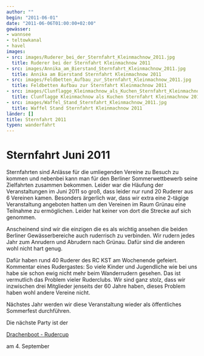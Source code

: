 ```yaml
---
author: ""
begin: "2011-06-01"
date: "2011-06-06T01:00:00+02:00"
gewässer:
- wannsee
- teltowkanal
- havel
images:
- src: images/Ruderer_bei_der_Sternfahrt_Kleinmachnow_2011.jpg
  title: Ruderer bei der Sternfahrt Kleinmachnow 2011
- src: images/Annika_am_Bierstand_Sternfahrt_Kleinmachnow_2011.jpg
  title: Annika am Bierstand Sternfahrt Kleinmachnow 2011
- src: images/Feldbetten_Aufbau_zur_Sternfahrt_Kleinmachnow_2011.jpg
  title: Feldbetten Aufbau zur Sternfahrt Kleinmachnow 2011
- src: images/Clunflagge_Kleinmachnow_als_Kuchen_Sternfahrt_Kleinmachnow_2011.jpg
  title: Clunflagge Kleinmachnow als Kuchen Sternfahrt Kleinmachnow 2011
- src: images/Waffel_Stand_Sternfahrt_Kleinmachnow_2011.jpg
  title: Waffel Stand Sternfahrt Kleinmachnow 2011
länder: []
title: Sternfahrt 2011
typen: wanderfahrt
---
```


# Sternfahrt Juni 2011


Sternfahrten sind Anlässe für die umliegenden Vereine zu Besuch zu kommen und nebenbei kann man für den Berliner Sommerwettbewerb seine Zielfahrten zusammen bekommen. Leider war die Häufung der Veranstaltungen im Juni 2011 so groß, dass leider nur rund 20 Ruderer aus 6 Vereinen kamen. Besonders ärgerlich war, dass wir extra eine 2-tägige Veranstaltung angeboten hatten um den Vereinen im Raum Grünau eine Teilnahme zu ermöglichen. Leider hat keiner von dort die Strecke auf sich genommen.

Anscheinend sind wir die einzigen die es als wichtig ansehen die beiden Berliner Gewässerbereiche auch ruderrisch zu verbinden. Wir rudern jedes Jahr zum Anrudern und Abrudern nach Grünau. Dafür sind die anderen wohl nicht hart genug.

Dafür haben rund 40 Ruderer des RC KST am Wochenende gefeiert. Kommentar eines Rudergastes: So viele Kinder und Jugendliche wie bei uns habe sie schon ewig nicht mehr beim Wanderrudern gesehen. Das ist vermutlich das Problem vieler Ruderclubs. Wir sind ganz stolz, dass wir inzwischen drei Mitglieder jenseits der 60 Jahre haben, dieses Problem haben wohl andere Vereine nicht.

Nächstes Jahr werden wir diese Veranstaltung wieder als öffentliches Sommerfest durchführen.

Die nächste Party ist der

[Drachenboot - Rudercup](/berichte/2012/drachenbootrudercup_2013)

am 4. September
